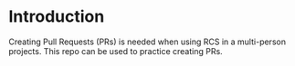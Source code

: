 # Introduction
Creating Pull Requests (PRs) is needed when using RCS in a multi-person projects.
This repo can be used to practice creating PRs.

